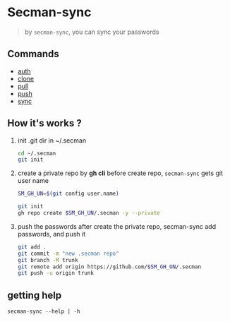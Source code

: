 # Secman-sync

> by `secman-sync`, you can sync your passwords

## Commands

- [auth](./auth)
- [clone](./clone)
- [pull](./pull)
- [push](./push)
- [sync](./sync)

## How it's works ?

1. init .git dir in ~/.secman

    ```sh
    cd ~/.secman
    git init
    ```

2. create a private repo by **gh cli**
    before create repo, `secman-sync` gets git user name

    ```sh
    SM_GH_UN=$(git config user.name)
    ```

    ```sh
    git init
    gh repo create $SM_GH_UN/.secman -y --private
    ```

3. push the passwords
    after create the private repo, secman-sync add passwords, and push it

    ```sh
    git add .
    git commit -m "new .secman repo"
    git branch -M trunk
    git remote add origin https://github.com/$SM_GH_UN/.secman
    git push -u origin trunk
    ```

## getting help

```code
secman-sync --help | -h
```
